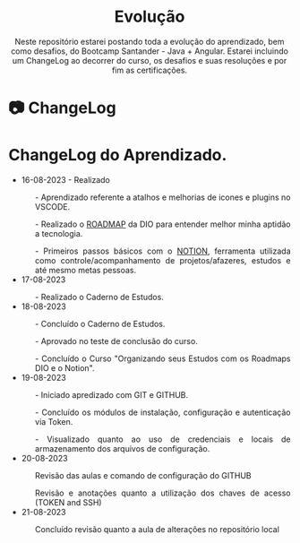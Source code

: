 <h1 align="center">
<br>
  Evolução
<br>
</h1>

<p align="center">Neste repositório estarei postando toda a evolução do aprendizado, bem como desafios, do Bootcamp Santander - Java +  Angular. Estarei incluindo um ChangeLog ao decorrer do curso, os desafios e suas resoluções e por fim as certificações. </p>

# 📷 ChangeLog

<div align="justify" >
<h1>ChangeLog do Aprendizado.</h1>
    <ul>
        <li>16-08-2023 - Realizado</li>
        <ol>- Aprendizado referente a atalhos e melhorias de icones e plugins no VSCODE.</ol>
        <ol>- Realizado o <a href="https://digitalinnovationone.github.io/roadmaps/" target="_blank" rel="ROADMAP DIO">ROADMAP</a> da DIO para entender melhor minha aptidão a tecnologia.</ol>
        <ol>- Primeiros passos básicos com o <a href="http://www.notion.so/" target="_blank" rel="Notion">NOTION</a>, ferramenta utilizada como controle/acompanhamento de projetos/afazeres, estudos e até mesmo metas pessoas.</ol>
        <li>17-08-2023</li>
        <ol>- Realizado o Caderno de Estudos.</ol>
        <li>18-08-2023</li>
        <ol>- Concluído o Caderno de Estudos.</ol>
        <ol>- Aprovado no teste de conclusão do curso.</ol>
        <ol>- Concluído o Curso "Organizando seus Estudos com os Roadmaps DIO e o Notion".</ol>
        <li>19-08-2023</li>
        <ol>- Iniciado apredizado com GIT e GITHUB.</ol>
        <ol>- Concluído os módulos de instalação, configuração e autenticação via Token.</ol>
        <ol>- Visualizado quanto ao uso de credenciais e locais de armazenamento dos arquivos de configuração.</ol>
        <li>20-08-2023</li>
        <ol>Revisão das aulas e comando de configuração do GITHUB</ol>
        <ol>Revisão e anotações quanto a utilização dos chaves de acesso (TOKEN and SSH)</ol>
        <li>21-08-2023</li>
        <ol>Concluído revisão quanto a aula de alterações no repositório local</ol>
    </ul>
</div>